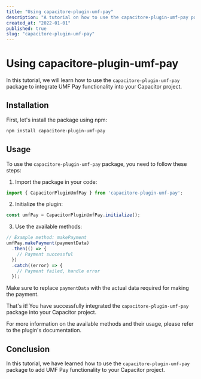 ```yaml
---
title: "Using capacitore-plugin-umf-pay"
description: "A tutorial on how to use the capacitore-plugin-umf-pay package"
created_at: "2022-01-01"
published: true
slug: "capacitore-plugin-umf-pay"
---
```


# Using capacitore-plugin-umf-pay

In this tutorial, we will learn how to use the `capacitore-plugin-umf-pay` package to integrate UMF Pay functionality into your Capacitor project.

## Installation

First, let's install the package using npm:

```bash
npm install capacitore-plugin-umf-pay
```

## Usage

To use the `capacitore-plugin-umf-pay` package, you need to follow these steps:

1. Import the package in your code:

```javascript
import { CapacitorPluginUmfPay } from 'capacitore-plugin-umf-pay';
```

2. Initialize the plugin:

```javascript
const umfPay = CapacitorPluginUmfPay.initialize();
```

3. Use the available methods:

```javascript
// Example method: makePayment
umfPay.makePayment(paymentData)
  .then(() => {
    // Payment successful
  })
  .catch((error) => {
    // Payment failed, handle error
  });
```

Make sure to replace `paymentData` with the actual data required for making the payment.

That's it! You have successfully integrated the `capacitore-plugin-umf-pay` package into your Capacitor project.

For more information on the available methods and their usage, please refer to the plugin's documentation.

## Conclusion

In this tutorial, we have learned how to use the `capacitore-plugin-umf-pay` package to add UMF Pay functionality to your Capacitor project.